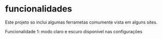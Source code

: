 # funcionalidades
Este projeto so inclui algumas ferrametas comumente vista em alguns sites.

Funcionalidade 1: modo claro e escuro disponivel nas configurações